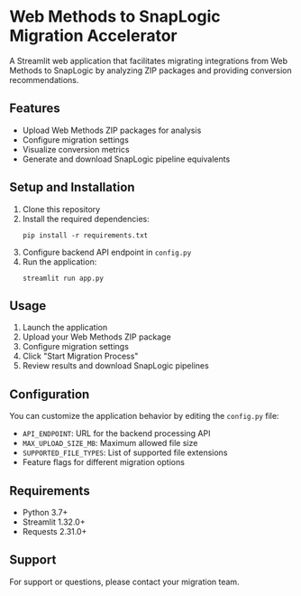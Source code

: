 # Web Methods to SnapLogic Migration Accelerator

A Streamlit web application that facilitates migrating integrations from Web Methods to SnapLogic by analyzing ZIP packages and providing conversion recommendations.

## Features

- Upload Web Methods ZIP packages for analysis
- Configure migration settings
- Visualize conversion metrics
- Generate and download SnapLogic pipeline equivalents

## Setup and Installation

1. Clone this repository
2. Install the required dependencies:
   ```
   pip install -r requirements.txt
   ```
3. Configure backend API endpoint in `config.py`
4. Run the application:
   ```
   streamlit run app.py
   ```

## Usage

1. Launch the application
2. Upload your Web Methods ZIP package
3. Configure migration settings
4. Click "Start Migration Process"
5. Review results and download SnapLogic pipelines

## Configuration

You can customize the application behavior by editing the `config.py` file:

- `API_ENDPOINT`: URL for the backend processing API
- `MAX_UPLOAD_SIZE_MB`: Maximum allowed file size
- `SUPPORTED_FILE_TYPES`: List of supported file extensions
- Feature flags for different migration options

## Requirements

- Python 3.7+
- Streamlit 1.32.0+
- Requests 2.31.0+

## Support

For support or questions, please contact your migration team. 